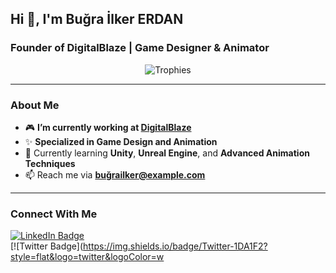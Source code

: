 ## Hi 👋, I'm Buğra İlker ERDAN  
###  Founder of DigitalBlaze | Game Designer & Animator

<div align="center">
   <img src="https://github-profile-trophy.vercel.app/?username=kullanıcı-adın&theme=onedark&row=1&column=6" alt="Trophies">
</div>

---

### About Me  
- 🎮 **I’m currently working at [DigitalBlaze](#)**  
- ✨ **Specialized in Game Design and Animation**  
- 🌱 Currently learning **Unity**, **Unreal Engine**, and **Advanced Animation Techniques**  
- 📫 Reach me via **[buğrailker@example.com](mailto:buğrailker@example.com)**  

---

### Connect With Me  
[![LinkedIn Badge](https://img.shields.io/badge/LinkedIn-0077B5?style=flat&logo=linkedin&logoColor=white)](https://linkedin.com/in/kullanıcı-adın)  
[![Twitter Badge](https://img.shields.io/badge/Twitter-1DA1F2?style=flat&logo=twitter&logoColor=w
